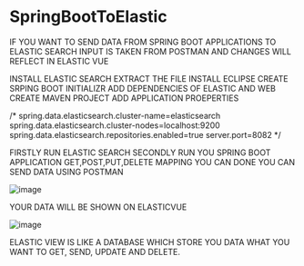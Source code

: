 # SpringBootToElastic

IF YOU WANT TO SEND DATA FROM SPRING BOOT APPLICATIONS TO ELASTIC SEARCH INPUT IS TAKEN FROM POSTMAN AND CHANGES WILL REFLECT IN ELASTIC VUE

INSTALL ELASTIC SEARCH EXTRACT THE FILE
INSTALL ECLIPSE
CREATE SRPING BOOT INITIALIZR
ADD DEPENDENCIES OF ELASTIC AND WEB
CREATE MAVEN PROJECT
ADD APPLICATION PROEPERTIES

/*
spring.data.elasticsearch.cluster-name=elasticsearch
spring.data.elasticsearch.cluster-nodes=localhost:9200
spring.data.elasticsearch.repositories.enabled=true
server.port=8082
*/


FIRSTLY RUN ELASTIC SEARCH
SECONDLY RUN YOU SPRING BOOT APPLICATION 
GET,POST,PUT,DELETE MAPPING YOU CAN DONE
YOU CAN SEND DATA USING POSTMAN

![image](https://github.com/Lehar1107/SpringBootToElastic/assets/126607616/83e3dc7b-2863-41ed-a91b-298cb7566f51)

YOUR DATA WILL BE SHOWN ON ELASTICVUE 

![image](https://github.com/Lehar1107/SpringBootToElastic/assets/126607616/f96fd939-a335-4ce7-9655-adbb76117874)


ELASTIC VIEW IS LIKE A DATABASE WHICH STORE YOU DATA WHAT YOU WANT TO GET, SEND, UPDATE AND DELETE.


